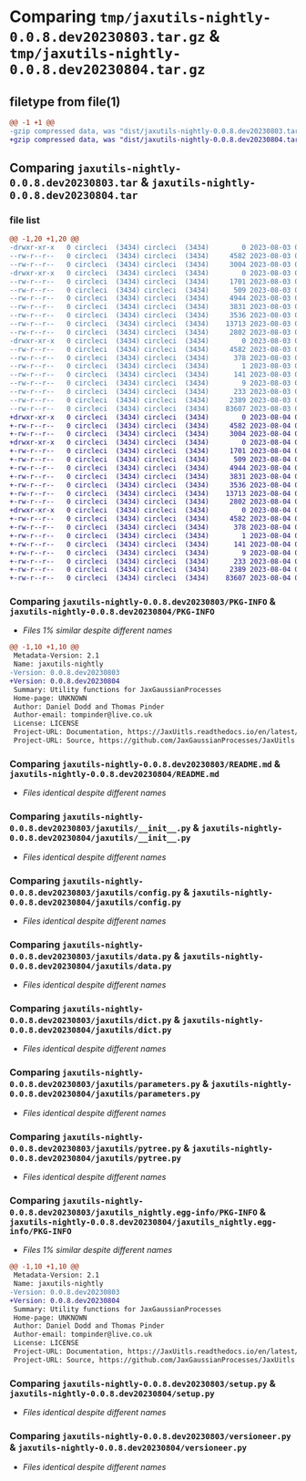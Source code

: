 # Comparing `tmp/jaxutils-nightly-0.0.8.dev20230803.tar.gz` & `tmp/jaxutils-nightly-0.0.8.dev20230804.tar.gz`

## filetype from file(1)

```diff
@@ -1 +1 @@
-gzip compressed data, was "dist/jaxutils-nightly-0.0.8.dev20230803.tar", last modified: Thu Aug  3 00:06:37 2023, max compression
+gzip compressed data, was "dist/jaxutils-nightly-0.0.8.dev20230804.tar", last modified: Fri Aug  4 00:06:38 2023, max compression
```

## Comparing `jaxutils-nightly-0.0.8.dev20230803.tar` & `jaxutils-nightly-0.0.8.dev20230804.tar`

### file list

```diff
@@ -1,20 +1,20 @@
-drwxr-xr-x   0 circleci  (3434) circleci  (3434)        0 2023-08-03 00:06:37.684152 jaxutils-nightly-0.0.8.dev20230803/
--rw-r--r--   0 circleci  (3434) circleci  (3434)     4582 2023-08-03 00:06:37.684152 jaxutils-nightly-0.0.8.dev20230803/PKG-INFO
--rw-r--r--   0 circleci  (3434) circleci  (3434)     3004 2023-08-03 00:06:30.000000 jaxutils-nightly-0.0.8.dev20230803/README.md
-drwxr-xr-x   0 circleci  (3434) circleci  (3434)        0 2023-08-03 00:06:37.684152 jaxutils-nightly-0.0.8.dev20230803/jaxutils/
--rw-r--r--   0 circleci  (3434) circleci  (3434)     1701 2023-08-03 00:06:30.000000 jaxutils-nightly-0.0.8.dev20230803/jaxutils/__init__.py
--rw-r--r--   0 circleci  (3434) circleci  (3434)      509 2023-08-03 00:06:37.684152 jaxutils-nightly-0.0.8.dev20230803/jaxutils/_version.py
--rw-r--r--   0 circleci  (3434) circleci  (3434)     4944 2023-08-03 00:06:30.000000 jaxutils-nightly-0.0.8.dev20230803/jaxutils/config.py
--rw-r--r--   0 circleci  (3434) circleci  (3434)     3831 2023-08-03 00:06:30.000000 jaxutils-nightly-0.0.8.dev20230803/jaxutils/data.py
--rw-r--r--   0 circleci  (3434) circleci  (3434)     3536 2023-08-03 00:06:30.000000 jaxutils-nightly-0.0.8.dev20230803/jaxutils/dict.py
--rw-r--r--   0 circleci  (3434) circleci  (3434)    13713 2023-08-03 00:06:30.000000 jaxutils-nightly-0.0.8.dev20230803/jaxutils/parameters.py
--rw-r--r--   0 circleci  (3434) circleci  (3434)     2802 2023-08-03 00:06:30.000000 jaxutils-nightly-0.0.8.dev20230803/jaxutils/pytree.py
-drwxr-xr-x   0 circleci  (3434) circleci  (3434)        0 2023-08-03 00:06:37.684152 jaxutils-nightly-0.0.8.dev20230803/jaxutils_nightly.egg-info/
--rw-r--r--   0 circleci  (3434) circleci  (3434)     4582 2023-08-03 00:06:37.000000 jaxutils-nightly-0.0.8.dev20230803/jaxutils_nightly.egg-info/PKG-INFO
--rw-r--r--   0 circleci  (3434) circleci  (3434)      378 2023-08-03 00:06:37.000000 jaxutils-nightly-0.0.8.dev20230803/jaxutils_nightly.egg-info/SOURCES.txt
--rw-r--r--   0 circleci  (3434) circleci  (3434)        1 2023-08-03 00:06:37.000000 jaxutils-nightly-0.0.8.dev20230803/jaxutils_nightly.egg-info/dependency_links.txt
--rw-r--r--   0 circleci  (3434) circleci  (3434)      141 2023-08-03 00:06:37.000000 jaxutils-nightly-0.0.8.dev20230803/jaxutils_nightly.egg-info/requires.txt
--rw-r--r--   0 circleci  (3434) circleci  (3434)        9 2023-08-03 00:06:37.000000 jaxutils-nightly-0.0.8.dev20230803/jaxutils_nightly.egg-info/top_level.txt
--rw-r--r--   0 circleci  (3434) circleci  (3434)      233 2023-08-03 00:06:37.684152 jaxutils-nightly-0.0.8.dev20230803/setup.cfg
--rw-r--r--   0 circleci  (3434) circleci  (3434)     2389 2023-08-03 00:06:30.000000 jaxutils-nightly-0.0.8.dev20230803/setup.py
--rw-r--r--   0 circleci  (3434) circleci  (3434)    83607 2023-08-03 00:06:30.000000 jaxutils-nightly-0.0.8.dev20230803/versioneer.py
+drwxr-xr-x   0 circleci  (3434) circleci  (3434)        0 2023-08-04 00:06:38.864487 jaxutils-nightly-0.0.8.dev20230804/
+-rw-r--r--   0 circleci  (3434) circleci  (3434)     4582 2023-08-04 00:06:38.864487 jaxutils-nightly-0.0.8.dev20230804/PKG-INFO
+-rw-r--r--   0 circleci  (3434) circleci  (3434)     3004 2023-08-04 00:06:32.000000 jaxutils-nightly-0.0.8.dev20230804/README.md
+drwxr-xr-x   0 circleci  (3434) circleci  (3434)        0 2023-08-04 00:06:38.864487 jaxutils-nightly-0.0.8.dev20230804/jaxutils/
+-rw-r--r--   0 circleci  (3434) circleci  (3434)     1701 2023-08-04 00:06:32.000000 jaxutils-nightly-0.0.8.dev20230804/jaxutils/__init__.py
+-rw-r--r--   0 circleci  (3434) circleci  (3434)      509 2023-08-04 00:06:38.864487 jaxutils-nightly-0.0.8.dev20230804/jaxutils/_version.py
+-rw-r--r--   0 circleci  (3434) circleci  (3434)     4944 2023-08-04 00:06:32.000000 jaxutils-nightly-0.0.8.dev20230804/jaxutils/config.py
+-rw-r--r--   0 circleci  (3434) circleci  (3434)     3831 2023-08-04 00:06:32.000000 jaxutils-nightly-0.0.8.dev20230804/jaxutils/data.py
+-rw-r--r--   0 circleci  (3434) circleci  (3434)     3536 2023-08-04 00:06:32.000000 jaxutils-nightly-0.0.8.dev20230804/jaxutils/dict.py
+-rw-r--r--   0 circleci  (3434) circleci  (3434)    13713 2023-08-04 00:06:32.000000 jaxutils-nightly-0.0.8.dev20230804/jaxutils/parameters.py
+-rw-r--r--   0 circleci  (3434) circleci  (3434)     2802 2023-08-04 00:06:32.000000 jaxutils-nightly-0.0.8.dev20230804/jaxutils/pytree.py
+drwxr-xr-x   0 circleci  (3434) circleci  (3434)        0 2023-08-04 00:06:38.864487 jaxutils-nightly-0.0.8.dev20230804/jaxutils_nightly.egg-info/
+-rw-r--r--   0 circleci  (3434) circleci  (3434)     4582 2023-08-04 00:06:38.000000 jaxutils-nightly-0.0.8.dev20230804/jaxutils_nightly.egg-info/PKG-INFO
+-rw-r--r--   0 circleci  (3434) circleci  (3434)      378 2023-08-04 00:06:38.000000 jaxutils-nightly-0.0.8.dev20230804/jaxutils_nightly.egg-info/SOURCES.txt
+-rw-r--r--   0 circleci  (3434) circleci  (3434)        1 2023-08-04 00:06:38.000000 jaxutils-nightly-0.0.8.dev20230804/jaxutils_nightly.egg-info/dependency_links.txt
+-rw-r--r--   0 circleci  (3434) circleci  (3434)      141 2023-08-04 00:06:38.000000 jaxutils-nightly-0.0.8.dev20230804/jaxutils_nightly.egg-info/requires.txt
+-rw-r--r--   0 circleci  (3434) circleci  (3434)        9 2023-08-04 00:06:38.000000 jaxutils-nightly-0.0.8.dev20230804/jaxutils_nightly.egg-info/top_level.txt
+-rw-r--r--   0 circleci  (3434) circleci  (3434)      233 2023-08-04 00:06:38.864487 jaxutils-nightly-0.0.8.dev20230804/setup.cfg
+-rw-r--r--   0 circleci  (3434) circleci  (3434)     2389 2023-08-04 00:06:32.000000 jaxutils-nightly-0.0.8.dev20230804/setup.py
+-rw-r--r--   0 circleci  (3434) circleci  (3434)    83607 2023-08-04 00:06:32.000000 jaxutils-nightly-0.0.8.dev20230804/versioneer.py
```

### Comparing `jaxutils-nightly-0.0.8.dev20230803/PKG-INFO` & `jaxutils-nightly-0.0.8.dev20230804/PKG-INFO`

 * *Files 1% similar despite different names*

```diff
@@ -1,10 +1,10 @@
 Metadata-Version: 2.1
 Name: jaxutils-nightly
-Version: 0.0.8.dev20230803
+Version: 0.0.8.dev20230804
 Summary: Utility functions for JaxGaussianProcesses
 Home-page: UNKNOWN
 Author: Daniel Dodd and Thomas Pinder
 Author-email: tompinder@live.co.uk
 License: LICENSE
 Project-URL: Documentation, https://JaxUitls.readthedocs.io/en/latest/
 Project-URL: Source, https://github.com/JaxGaussianProcesses/JaxUitls
```

### Comparing `jaxutils-nightly-0.0.8.dev20230803/README.md` & `jaxutils-nightly-0.0.8.dev20230804/README.md`

 * *Files identical despite different names*

### Comparing `jaxutils-nightly-0.0.8.dev20230803/jaxutils/__init__.py` & `jaxutils-nightly-0.0.8.dev20230804/jaxutils/__init__.py`

 * *Files identical despite different names*

### Comparing `jaxutils-nightly-0.0.8.dev20230803/jaxutils/config.py` & `jaxutils-nightly-0.0.8.dev20230804/jaxutils/config.py`

 * *Files identical despite different names*

### Comparing `jaxutils-nightly-0.0.8.dev20230803/jaxutils/data.py` & `jaxutils-nightly-0.0.8.dev20230804/jaxutils/data.py`

 * *Files identical despite different names*

### Comparing `jaxutils-nightly-0.0.8.dev20230803/jaxutils/dict.py` & `jaxutils-nightly-0.0.8.dev20230804/jaxutils/dict.py`

 * *Files identical despite different names*

### Comparing `jaxutils-nightly-0.0.8.dev20230803/jaxutils/parameters.py` & `jaxutils-nightly-0.0.8.dev20230804/jaxutils/parameters.py`

 * *Files identical despite different names*

### Comparing `jaxutils-nightly-0.0.8.dev20230803/jaxutils/pytree.py` & `jaxutils-nightly-0.0.8.dev20230804/jaxutils/pytree.py`

 * *Files identical despite different names*

### Comparing `jaxutils-nightly-0.0.8.dev20230803/jaxutils_nightly.egg-info/PKG-INFO` & `jaxutils-nightly-0.0.8.dev20230804/jaxutils_nightly.egg-info/PKG-INFO`

 * *Files 1% similar despite different names*

```diff
@@ -1,10 +1,10 @@
 Metadata-Version: 2.1
 Name: jaxutils-nightly
-Version: 0.0.8.dev20230803
+Version: 0.0.8.dev20230804
 Summary: Utility functions for JaxGaussianProcesses
 Home-page: UNKNOWN
 Author: Daniel Dodd and Thomas Pinder
 Author-email: tompinder@live.co.uk
 License: LICENSE
 Project-URL: Documentation, https://JaxUitls.readthedocs.io/en/latest/
 Project-URL: Source, https://github.com/JaxGaussianProcesses/JaxUitls
```

### Comparing `jaxutils-nightly-0.0.8.dev20230803/setup.py` & `jaxutils-nightly-0.0.8.dev20230804/setup.py`

 * *Files identical despite different names*

### Comparing `jaxutils-nightly-0.0.8.dev20230803/versioneer.py` & `jaxutils-nightly-0.0.8.dev20230804/versioneer.py`

 * *Files identical despite different names*

